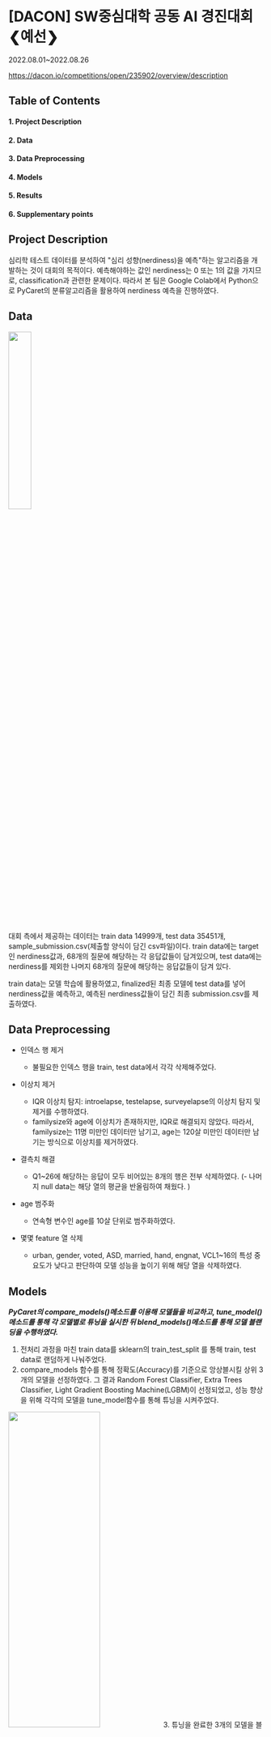 # [DACON] SW중심대학 공동 AI 경진대회 ❮예선❯
2022.08.01~2022.08.26 

https://dacon.io/competitions/open/235902/overview/description

## Table of Contents
#### 1. Project Description
#### 2. Data
#### 3. Data Preprocessing
#### 4. Models
#### 5. Results
#### 6. Supplementary points

## Project Description
심리학 테스트 데이터를 분석하여 "심리 성향(nerdiness)을 예측"하는 알고리즘을 개발하는 것이 대회의 목적이다. 예측해야하는 값인 nerdiness는 0 또는 1의 값을 가지므로, classification과 관련한 문제이다. 따라서 본 팀은 Google Colab에서 Python으로 PyCaret의 분류알고리즘을 활용하여 nerdiness 예측을 진행하였다. 


## Data
<img src = "https://user-images.githubusercontent.com/88043302/189008469-81f0fbe9-def2-41c7-83dc-6e70f4fd794f.png" width="30%" height="30%">

대회 측에서 제공하는 데이터는 train data 14999개, test data 35451개, sample_submission.csv(제출할 양식이 담긴 csv파일)이다. train data에는 target인 nerdiness값과,  68개의 질문에 해당하는 각 응답값들이 담겨있으며, test data에는 nerdiness를 제외한 나머지 68개의 질문에 해당하는 응답값들이 담겨 있다.

train data는 모델 학습에 활용하였고, finalized된 최종 모델에 test data를 넣어 nerdiness값을 예측하고, 예측된 nerdiness값들이 담긴 최종 submission.csv를 제출하였다. 

## Data Preprocessing  
- 인덱스 행 제거 
  - 불필요한 인덱스 행을 train, test data에서 각각 삭제해주었다.

- 이상치 제거
  - IQR 이상치 탐지: introelapse, testelapse, surveyelapse의 이상치 탐지 및 제거를 수행하였다.
  - familysize와 age에 이상치가 존재하지만, IQR로 해결되지 않았다. 따라서, familysize는 11명 미만인 데이터만 남기고, age는 120살 미만인 데이터만 남기는 방식으로 이상치를 제거하였다. 
- 결측치 해결
  - Q1~26에 해당하는 응답이 모두 비어있는 8개의 행은 전부 삭제하였다.
  (- 나머지 null data는 해당 열의 평균을 반올림하여 채웠다. )
- age 범주화
  - 연속형 변수인 age를 10살 단위로 범주화하였다. 
- 몇몇 feature 열 삭제
  - urban, gender, voted, ASD, married, hand, engnat, VCL1~16의 특성 중요도가 낮다고 판단하여 모델 성능을 높이기 위해 해당 열을 삭제하였다.  

## Models
***PyCaret의 compare_models()메소드를 이용해 모델들을 비교하고, tune_model()메소드를 통해 각 모델별로 튜닝을 실시한 뒤 blend_models()메소드를 통해 모델 블랜딩을 수행하였다.*** 
1. 전처리 과정을 마친 train data를 sklearn의 train_test_split 를 통해 train, test data로 랜덤하게 나눠주었다. 
2. compare_models 함수를 통해 정확도(Accuracy)를 기준으로 앙상블시킬 상위 3개의 모델을 선정하였다. 그 결과 Random Forest Classifier, Extra Trees Classifier, Light Gradient Boosting Machine(LGBM)이 선정되었고, 성능 향상을 위해 각각의 모델을 tune_model함수를 통해 튜닝을 시켜주었다. 
<img src = "https://user-images.githubusercontent.com/88043302/189058191-50ef8206-4f16-40a3-bdcd-d52c01b908e3.png" width = "60%" height ="40%">
3. 튜닝을 완료한 3개의 모델을 블랜딩하고, 최종 모델 학습을 진행하였다. 
<img src = "https://user-images.githubusercontent.com/88043302/189058596-ec328dc8-ace9-46fe-98bf-60bc2965c0ed.png" width="40%" height="40%">
<img src = "https://user-images.githubusercontent.com/88043302/189058829-4009fd72-afd8-410d-949b-95c7be83861b.png" width="60%" height="40%">

## Results
test data를 finalized된 최종 모델에 넣고 nerdiness 예측을 진행하였을 때, 다음과 같이 예측 결과가 도출되었다. 

<img src = "https://user-images.githubusercontent.com/88043302/189061753-6fbd0475-ad2b-4a18-ba4a-91bf32b7230c.png" width="40%" height="30%">

대회에 최종 제출한 결과, public score 0.80399, private score 0.79721을 기록하였다.
(본선 진출) 

#### Supplementary points
-데이터 전처리 과정에서 q_sum 이라는 feature를 추가
-introelapse, surveyelapse, testelapse의 scaling 진행
-fold수나 반복횟수 

